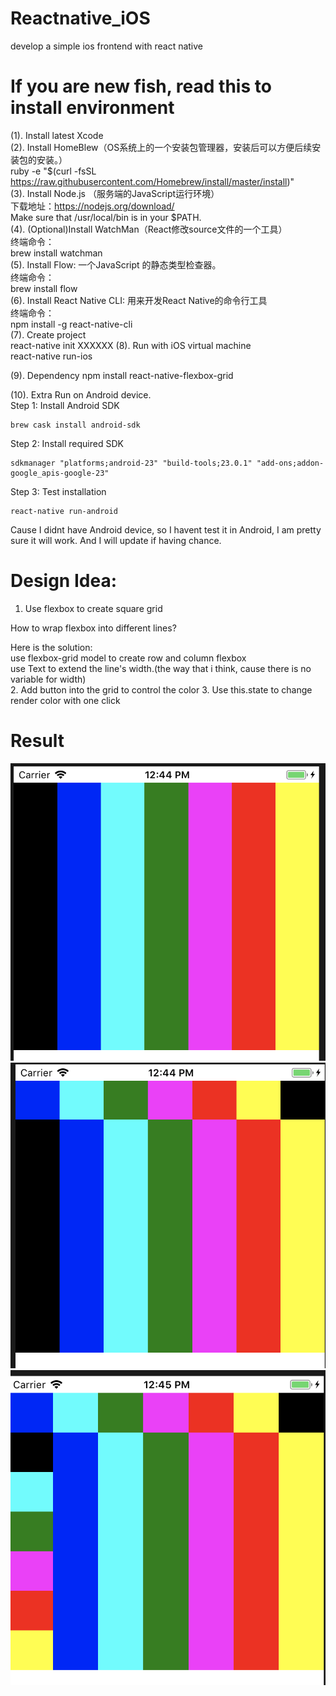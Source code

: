 # Reactnative_iOS
develop a simple ios frontend with react native

# If you are new fish, read this to install environment
(1). Install latest Xcode  
(2). Install HomeBlew（OS系统上的一个安装包管理器，安装后可以方便后续安装包的安装。）  
ruby -e "$(curl -fsSL https://raw.githubusercontent.com/Homebrew/install/master/install)"  
(3). Install Node.js （服务端的JavaScript运行环境）  
下载地址：https://nodejs.org/download/  
Make sure that /usr/local/bin is in your $PATH.  
(4). (Optional)Install WatchMan（React修改source文件的一个工具）  
终端命令：  
brew install watchman  
(5). Install Flow: 一个JavaScript 的静态类型检查器。  
终端命令：  
brew install flow  
(6). Install React Native CLI: 用来开发React Native的命令行工具  
终端命令：  
npm install -g react-native-cli  
(7). Create project  
react-native init XXXXXX
(8). Run with iOS virtual machine   
react-native run-ios

(9). Dependency
npm install react-native-flexbox-grid

(10). Extra
Run on Android device.  
Step 1: Install Android SDK
```
brew cask install android-sdk
```

Step 2: Install required SDK  
```
sdkmanager "platforms;android-23" "build-tools;23.0.1" "add-ons;addon-google_apis-google-23"
```

Step 3: Test installation
```
react-native run-android
```

Cause I didnt have Android device, so I havent test it in Android, I am pretty sure it will work. And I will update if having chance.  

# Design Idea:
1.  Use flexbox to create square grid  

  How to wrap flexbox into different lines?  

  Here is the solution:   
  use flexbox-grid model to create row and column flexbox   
  use Text to extend the line's width.(the way that i think, cause there is no variable for width)  
2.  Add button into the grid to control the color
3.  Use this.state to change render color with one click


# Result
![](img/1.png)
![](img/2.png)
![](img/3.png)
